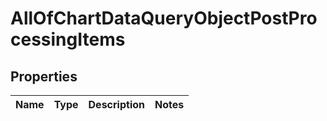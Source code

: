 # AllOfChartDataQueryObjectPostProcessingItems

## Properties
Name | Type | Description | Notes
------------ | ------------- | ------------- | -------------
